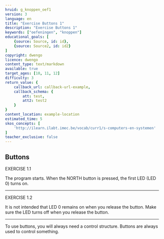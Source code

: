 ```yaml
---
hruid: g_knoppen_oef1
version: 3
language: en
title: "Exercise Buttons 1"
description: "Exercise Buttons 1"
keywords: ["oefeningen", "knoppen"]
educational_goals: [
    {source: Source, id: id}, 
    {source: Source2, id: id2}
]
copyright: dwengo
licence: dwengo
content_type: text/markdown
available: true
target_ages: [10, 11, 12]
difficulty: 3
return_value: {
    callback_url: callback-url-example,
    callback_schema: {
        att: test,
        att2: test2
    }
}
content_location: example-location
estimated_time: 5
skos_concepts: [
    'http://ilearn.ilabt.imec.be/vocab/curr1/s-computers-en-systemen'
]
teacher_exclusive: false
---
```

## Buttons

EXERCISE 1.1

The program starts. When the NORTH button is pressed, the first LED (LED 0) turns on.

***

EXERCISE 1.2

It is not intended that LED 0 remains on when you release the button. Make sure the LED turns off when you release the button.

***

<div class="alert alert-box alert-success">
To use buttons, you will always need a control structure. Buttons are always used to control something.
</div>